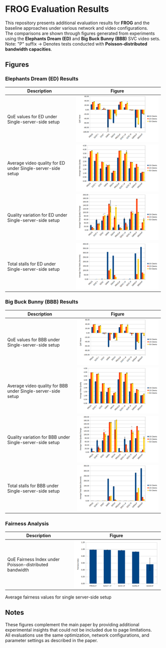 # FROG Evaluation Results

This repository presents additional evaluation results for **FROG** and the baseline approaches under various network and video configurations.  
The comparisons are shown through figures generated from experiments using the **Elephants Dream (ED)** and **Big Buck Bunny (BBB)** SVC video sets.
Note: "P" suffix → Denotes tests conducted with **Poisson-distributed bandwidth capacities**.

## Figures
### Elephants Dream (ED) Results
| Description | Figure |
|--------------|---------|
| QoE values for ED under Single-server-side setup | ![ED-QoE-Single Server Side](ED-QoE-Single%20Server%20Side.png) |
| Average video quality for ED under Single-server-side setup | ![ED-Quality-Single Server Side](ED-Quality-Single%20Server%20Side.png) |
| Quality variation for ED under Single-server-side setup | ![ED-Quality Change-Single Server Side](ED-Quality%20Change-Single%20Server%20Side.png) |
| Total stalls for ED under Single-server-side setup | ![ED-Stalls-Single Server Side](ED-Stalls-Single%20Server%20Side.png) |

### Big Buck Bunny (BBB) Results
| Description | Figure |
|--------------|---------|
| QoE values for BBB under Single-server-side setup | ![BBB-QoE-Single Server Side](BBB-QoE-Single%20Server%20Side.png) |
| Average video quality for BBB under Single-server-side setup | ![BBB-Quality-Single Server Side](BBB-Quality-Single%20Server%20Side.png) |
| Quality variation for BBB under Single-server-side setup | ![BBB-Quality Change-Single Server Side](BBB-Quality%20Change-Single%20Server%20Side.png) |
| Total stalls for BBB under Single-server-side setup | ![BBB-Stalls-Single Server Side](BBB-Stalls-Single%20Server%20Side.png) |



### Fairness Analysis
| Description | Figure |
|--------------|---------|
| QoE Fairness Index under Poisson-distributed bandwidth | ![Fairness-P](figures/Fairness.png) |
Average fairness values for single server-side setup
## Notes

These figures complement the main paper by providing additional experimental insights that could not be included due to page limitations.  
All evaluations use the same optimization, network configurations, and parameter settings as described in the paper.
